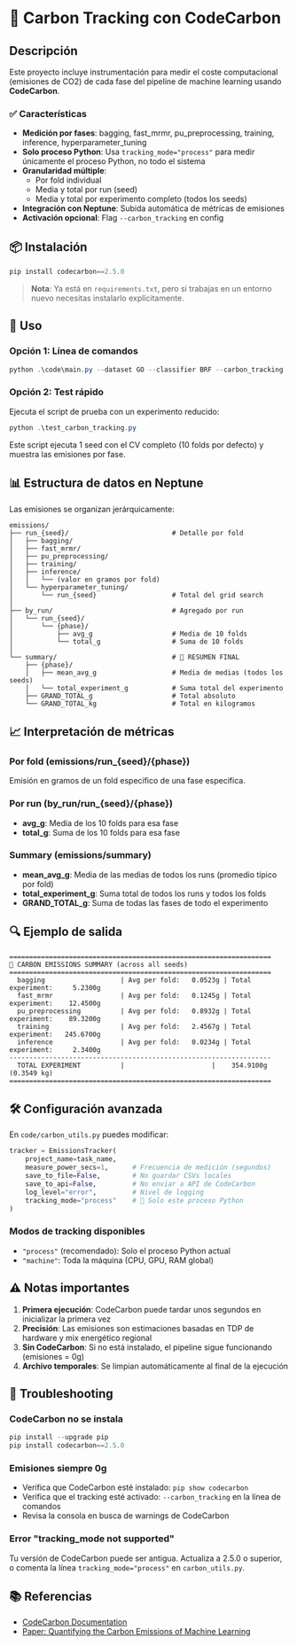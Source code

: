 # 🌱 Carbon Tracking con CodeCarbon

## Descripción

Este proyecto incluye instrumentación para medir el coste computacional (emisiones de CO2) de cada fase del pipeline de machine learning usando **CodeCarbon**.

### ✅ Características

- **Medición por fases**: bagging, fast_mrmr, pu_preprocessing, training, inference, hyperparameter_tuning
- **Solo proceso Python**: Usa `tracking_mode="process"` para medir únicamente el proceso Python, no todo el sistema
- **Granularidad múltiple**: 
  - Por fold individual
  - Media y total por run (seed)
  - Media y total por experimento completo (todos los seeds)
- **Integración con Neptune**: Subida automática de métricas de emisiones
- **Activación opcional**: Flag `--carbon_tracking` en config

## 📦 Instalación

```powershell
pip install codecarbon==2.5.0
```

> **Nota**: Ya está en `requirements.txt`, pero si trabajas en un entorno nuevo necesitas instalarlo explícitamente.

## 🚀 Uso

### Opción 1: Línea de comandos

```powershell
python .\code\main.py --dataset GO --classifier BRF --carbon_tracking
```

### Opción 2: Test rápido

Ejecuta el script de prueba con un experimento reducido:

```powershell
python .\test_carbon_tracking.py
```

Este script ejecuta 1 seed con el CV completo (10 folds por defecto) y muestra las emisiones por fase.

## 📊 Estructura de datos en Neptune

Las emisiones se organizan jerárquicamente:

```
emissions/
├── run_{seed}/                          # Detalle por fold
│   ├── bagging/
│   ├── fast_mrmr/
│   ├── pu_preprocessing/
│   ├── training/
│   ├── inference/
│   │   └── (valor en gramos por fold)
│   └── hyperparameter_tuning/
│       └── run_{seed}                   # Total del grid search
│
├── by_run/                              # Agregado por run
│   └── run_{seed}/
│       └── {phase}/
│           ├── avg_g                    # Media de 10 folds
│           └── total_g                  # Suma de 10 folds
│
└── summary/                             # 🎯 RESUMEN FINAL
    ├── {phase}/
    │   ├── mean_avg_g                   # Media de medias (todos los seeds)
    │   └── total_experiment_g           # Suma total del experimento
    ├── GRAND_TOTAL_g                    # Total absoluto
    └── GRAND_TOTAL_kg                   # Total en kilogramos
```

## 📈 Interpretación de métricas

### Por fold (emissions/run_{seed}/{phase})
Emisión en gramos de un fold específico de una fase específica.

### Por run (by_run/run_{seed}/{phase})
- **avg_g**: Media de los 10 folds para esa fase
- **total_g**: Suma de los 10 folds para esa fase

### Summary (emissions/summary)
- **mean_avg_g**: Media de las medias de todos los runs (promedio típico por fold)
- **total_experiment_g**: Suma total de todos los runs y todos los folds
- **GRAND_TOTAL_g**: Suma de todas las fases de todo el experimento

## 🔍 Ejemplo de salida

```
==================================================================
🌱 CARBON EMISSIONS SUMMARY (across all seeds)
==================================================================
  bagging                   | Avg per fold:   0.0523g | Total experiment:     5.2300g
  fast_mrmr                 | Avg per fold:   0.1245g | Total experiment:    12.4500g
  pu_preprocessing          | Avg per fold:   0.8932g | Total experiment:    89.3200g
  training                  | Avg per fold:   2.4567g | Total experiment:   245.6700g
  inference                 | Avg per fold:   0.0234g | Total experiment:     2.3400g
------------------------------------------------------------------
  TOTAL EXPERIMENT          |                      |    354.9100g (0.3549 kg)
==================================================================
```

## 🛠️ Configuración avanzada

En `code/carbon_utils.py` puedes modificar:

```python
tracker = EmissionsTracker(
    project_name=task_name,
    measure_power_secs=1,      # Frecuencia de medición (segundos)
    save_to_file=False,        # No guardar CSVs locales
    save_to_api=False,         # No enviar a API de CodeCarbon
    log_level="error",         # Nivel de logging
    tracking_mode="process"    # 🎯 Solo este proceso Python
)
```

### Modos de tracking disponibles

- `"process"` (recomendado): Solo el proceso Python actual
- `"machine"`: Toda la máquina (CPU, GPU, RAM global)

## ⚠️ Notas importantes

1. **Primera ejecución**: CodeCarbon puede tardar unos segundos en inicializar la primera vez
2. **Precisión**: Las emisiones son estimaciones basadas en TDP de hardware y mix energético regional
3. **Sin CodeCarbon**: Si no está instalado, el pipeline sigue funcionando (emisiones = 0g)
4. **Archivo temporales**: Se limpian automáticamente al final de la ejecución

## 🐛 Troubleshooting

### CodeCarbon no se instala
```powershell
pip install --upgrade pip
pip install codecarbon==2.5.0
```

### Emisiones siempre 0g
- Verifica que CodeCarbon esté instalado: `pip show codecarbon`
- Verifica que el tracking esté activado: `--carbon_tracking` en la línea de comandos
- Revisa la consola en busca de warnings de CodeCarbon

### Error "tracking_mode not supported"
Tu versión de CodeCarbon puede ser antigua. Actualiza a 2.5.0 o superior, o comenta la línea `tracking_mode="process"` en `carbon_utils.py`.

## 📚 Referencias

- [CodeCarbon Documentation](https://mlco2.github.io/codecarbon/)
- [Paper: Quantifying the Carbon Emissions of Machine Learning](https://arxiv.org/abs/1910.09700)
